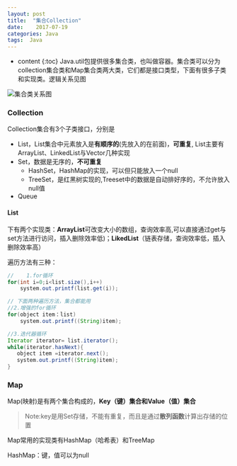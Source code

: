 ```yaml
---
layout: post
title:  "集合Collection"
date:    2017-07-19 
categories: Java
tags:  Java
---
```


* content
{:toc}
​       Java.util包提供很多集合类，也叫做容器。集合类可以分为collection集合类和Map集合类两大类，它们都是接口类型，下面有很多子类和实现类。逻辑关系见图

![集合类关系图](https://lukkyy.github.io/assets/java/basic/collection.png)







### Collection	

  Collection集合有3个子类接口，分别是

- List，List集合中元素放入是**有顺序的**(先放入的在前面)，**可重复**, List主要有ArrayList、LinkedList与Vector几种实现
- Set，数据是无序的，**不可重复**
  - HashSet，HashMap的实现，可以但只能放入一个null
  - TreeSet，是红黑树实现的,Treeset中的数据是自动排好序的，不允许放入null值 
- Queue

#### List

​     下有两个实现类：**ArrayList**可改变大小的数组，查询效率高,可以直接通过get与set方法进行访问，插入删除效率低)；**LikedList**（链表存储，查询效率低，插入删除效率高）

遍历方法有三种：

```java
//    1.for循环
for(int i=0;i<list.size(),i++)
    system.out.printf(list.get(i));

// 下面两种遍历方法，集合都能用
//2.增强的for循环
for(object item：list)
    system.out.printf((String)item);

//3.迭代器循环
Iterator iterator= list.iterator();
while(iterator.hasNext){
   object item =iterator.next();
   system.out.printf((String)item);
}
```



### Map

Map(映射)是有两个集合构成的，**Key（键）集合和Value（值）集合**

> Note:key是用Set存储，不能有重复，而且是通过**散列函数**计算出存储的位置

Map常用的实现类有HashMap（哈希表）和TreeMap

HashMap：键，值可以为null